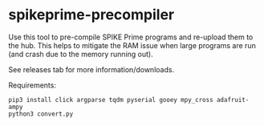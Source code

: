 # spikeprime-precompiler

Use this tool to pre-compile SPIKE Prime programs and re-upload them to the hub. This helps to mitigate the RAM issue when large programs are run (and crash due to the memory running out).

See releases tab for more information/downloads.

Requirements:
```
pip3 install click argparse tqdm pyserial gooey mpy_cross adafruit-ampy
python3 convert.py
```
